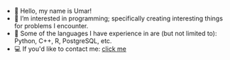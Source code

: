 - 👋 Hello, my name is Umar! 
- 👀 I’m interested in programming; specifically creating interesting things for problems I encounter.
- 🌱 Some of the languages I have experience in are (but not limited to): Python, C++, R, PostgreSQL, etc.
- 💻 If you'd like to contact me: [click me](mailto:umarhunter@proton.me)

<!---
umarhunter/umarhunter is a ✨ special ✨ repository because its `README.md` (this file) appears on your GitHub profile.
You can click the Preview link to take a look at your changes.
--->
